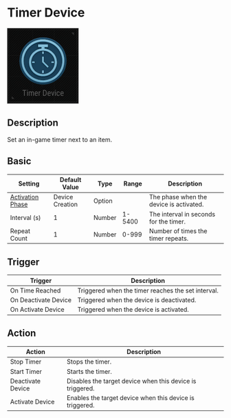 # Timer Device

![Timer Icon](../.images/DeviceIcons/Device_Timer.png)

## Description

Set an in-game timer next to an item.

## Basic

| Setting                                      | Default Value     | Type | Range | Description                                      |
|----------------------------------------------|-------------------|------|-------|--------------------------------------------------|
| [Activation Phase](../General/Common_Device_Settings.md#activation-phase) | Device Creation    | Option | | The phase when the device is activated.           |
| Interval (s)                                 | 1                 | Number | 1-5400 | The interval in seconds for the timer.            |
| Repeat Count                                 | 1                 | Number | 0-999 | Number of times the timer repeats.                |

## Trigger

| Trigger                | Description                                                        |
|------------------------|--------------------------------------------------------------------|
| On Time Reached        | Triggered when the timer reaches the set interval.                  |
| On Deactivate Device   | Triggered when the device is deactivated.                          |
| On Activate Device     | Triggered when the device is activated.                            |

## Action

| Action                | Description                                                        |
|-----------------------|--------------------------------------------------------------------|
| Stop Timer            | Stops the timer.                                                    |
| Start Timer           | Starts the timer.                                                   |
| Deactivate Device     | Disables the target device when this device is triggered.           |
| Activate Device       | Enables the target device when this device is triggered.            |
